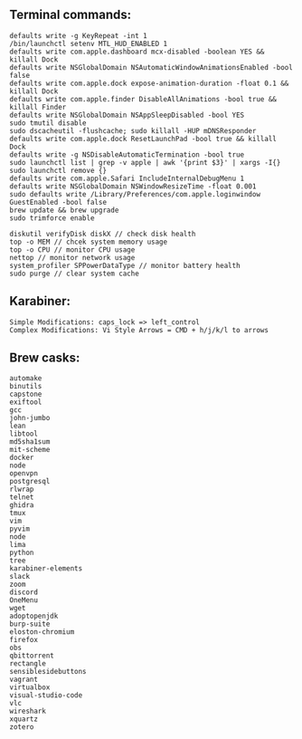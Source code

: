 ## Terminal commands:
    defaults write -g KeyRepeat -int 1
    /bin/launchctl setenv MTL_HUD_ENABLED 1
    defaults write com.apple.dashboard mcx-disabled -boolean YES && killall Dock
    defaults write NSGlobalDomain NSAutomaticWindowAnimationsEnabled -bool false
    defaults write com.apple.dock expose-animation-duration -float 0.1 && killall Dock
    defaults write com.apple.finder DisableAllAnimations -bool true && killall Finder
    defaults write NSGlobalDomain NSAppSleepDisabled -bool YES
    sudo tmutil disable
    sudo dscacheutil -flushcache; sudo killall -HUP mDNSResponder
    defaults write com.apple.dock ResetLaunchPad -bool true && killall Dock
    defaults write -g NSDisableAutomaticTermination -bool true
    sudo launchctl list | grep -v apple | awk '{print $3}' | xargs -I{} sudo launchctl remove {}
    defaults write com.apple.Safari IncludeInternalDebugMenu 1
    defaults write NSGlobalDomain NSWindowResizeTime -float 0.001
    sudo defaults write /Library/Preferences/com.apple.loginwindow GuestEnabled -bool false
    brew update && brew upgrade
    sudo trimforce enable

    diskutil verifyDisk diskX // check disk health
    top -o MEM // chcek system memory usage
    top -o CPU // monitor CPU usage
    nettop // monitor network usage
    system_profiler SPPowerDataType // monitor battery health
    sudo purge // clear system cache

## Karabiner:
    Simple Modifications: caps_lock => left_control
    Complex Modifications: Vi Style Arrows = CMD + h/j/k/l to arrows
    
## Brew casks:
    automake
    binutils
    capstone
    exiftool
    gcc
    john-jumbo
    lean
    libtool
    md5sha1sum
    mit-scheme
    docker
    node
    openvpn
    postgresql
    rlwrap
    telnet
    ghidra
    tmux
    vim
    pyvim
    node
    lima
    python
    tree
    karabiner-elements
    slack
    zoom
    discord
    OneMenu
    wget
    adoptopenjdk
    burp-suite
    eloston-chromium
    firefox
    obs
    qbittorrent
    rectangle
    sensiblesidebuttons
    vagrant
    virtualbox
    visual-studio-code
    vlc
    wireshark
    xquartz
    zotero
